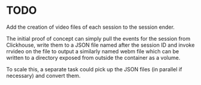 # TODO

Add the creation of video files of each session to the session ender.

The initial proof of concept can simply pull the events for the session from
Clickhouse, write them to a JSON file named after the session ID and invoke
rrvideo on the file to output a similarly named webm file which can be written
to a directory exposed from outside the container as a volume.

To scale this, a separate task could pick up the JSON files (in parallel if
necessary) and convert them.
